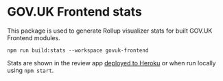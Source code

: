 # GOV.UK Frontend stats

This package is used to generate Rollup visualizer stats for built GOV.UK Frontend modules.

```shell
npm run build:stats --workspace govuk-frontend
```

Stats are shown in the review app [deployed to Heroku](https://govuk-frontend-review.herokuapp.com) or when run locally using `npm start`.
